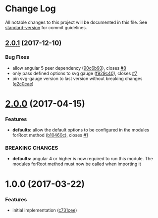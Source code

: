 # Change Log

All notable changes to this project will be documented in this file. See [standard-version](https://github.com/conventional-changelog/standard-version) for commit guidelines.

<a name="2.0.1"></a>
## [2.0.1](https://github.com/mattlewis92/angular-gauge/compare/v2.0.0...v2.0.1) (2017-12-10)


### Bug Fixes

* allow angular 5 peer dependency ([90c6b93](https://github.com/mattlewis92/angular-gauge/commit/90c6b93)), closes [#8](https://github.com/mattlewis92/angular-gauge/issues/8)
* only pass defined options to svg gauge ([f929c40](https://github.com/mattlewis92/angular-gauge/commit/f929c40)), closes [#7](https://github.com/mattlewis92/angular-gauge/issues/7)
* pin svg-gauge version to last version without breaking changes ([e2c0cae](https://github.com/mattlewis92/angular-gauge/commit/e2c0cae))



<a name="2.0.0"></a>
# [2.0.0](https://github.com/mattlewis92/angular-gauge/compare/v1.0.0...v2.0.0) (2017-04-15)


### Features

* **defaults:** allow the default options to be configured in the modules forRoot method ([b10460c](https://github.com/mattlewis92/angular-gauge/commit/b10460c)), closes [#1](https://github.com/mattlewis92/angular-gauge/issues/1)


### BREAKING CHANGES

* **defaults:** angular 4 or higher is now required to run this module. The modules forRoot method
must now be called when importing it



<a name="1.0.0"></a>
# 1.0.0 (2017-03-22)


### Features

* initial implementation ([c731cee](https://github.com/mattlewis92/angular-gauge/commit/c731cee))
